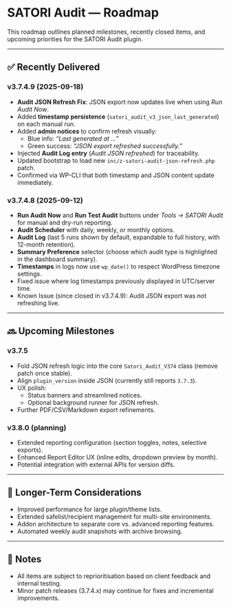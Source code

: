 # SATORI Audit — Roadmap

This roadmap outlines planned milestones, recently closed items, and upcoming priorities for the SATORI Audit plugin.

---

## ✅ Recently Delivered

### v3.7.4.9 (2025-09-18)
- **Audit JSON Refresh Fix**: JSON export now updates live when using *Run Audit Now*.
- Added **timestamp persistence** (`satori_audit_v3_json_last_generated`) on each manual run.
- Added **admin notices** to confirm refresh visually:
  - Blue info: *“Last generated at …”*
  - Green success: *“JSON export refreshed successfully.”*
- Injected **Audit Log entry** (*Audit JSON refreshed*) for traceability.
- Updated bootstrap to load new `inc/z-satori-audit-json-refresh.php` patch.
- Confirmed via WP-CLI that both timestamp and JSON content update immediately.

### v3.7.4.8 (2025-09-12)
- **Run Audit Now** and **Run Test Audit** buttons under *Tools → SATORI Audit* for manual and dry-run reporting.
- **Audit Scheduler** with daily, weekly, or monthly options.
- **Audit Log** (last 5 runs shown by default, expandable to full history, with 12-month retention).
- **Summary Preference** selector (choose which audit type is highlighted in the dashboard summary).
- **Timestamps** in logs now use `wp_date()` to respect WordPress timezone settings.
- Fixed issue where log timestamps previously displayed in UTC/server time.
- Known Issue (since closed in v3.7.4.9): Audit JSON export was not refreshing live.

---

## 🔜 Upcoming Milestones

### v3.7.5
- Fold JSON refresh logic into the core `Satori_Audit_V374` class (remove patch once stable).
- Align `plugin_version` inside JSON (currently still reports `3.7.3`).
- UX polish:
  - Status banners and streamlined notices.
  - Optional background runner for JSON refresh.
- Further PDF/CSV/Markdown export refinements.

### v3.8.0 (planning)
- Extended reporting configuration (section toggles, notes, selective exports).
- Enhanced Report Editor UX (inline edits, dropdown preview by month).
- Potential integration with external APIs for version diffs.

---

## 📌 Longer-Term Considerations
- Improved performance for large plugin/theme lists.
- Extended safelist/recipient management for multi-site environments.
- Addon architecture to separate core vs. advanced reporting features.
- Automated weekly audit snapshots with archive browsing.

---

## 📝 Notes
- All items are subject to reprioritisation based on client feedback and internal testing.
- Minor patch releases (3.7.4.x) may continue for fixes and incremental improvements.
